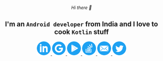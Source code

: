 <div align=center>
    <h6>Hi there 👋</h6>
    <h2>I'm an <code>Android developer</code> from India and I love to cook <code>Kotlin</code> stuff</h2>
    <a href="https://www.linkedin.com/in/jayasuryat/">
        <img width="44px" src="icons/ic_linkedin.svg" />
    </a>
    <a href="https://devlibrary.withgoogle.com/authors/jayasuryat">
        <img width="44px" src="icons/ic_google.svg" />
    </a>
    <a href="https://play.google.com/store/apps/developer?id=Jaya+Surya+Thotapalli&hl=en-IN">
        <img width="44px" src="icons/ic_playstore.svg" />
    </a>
    <a href="https://stackoverflow.com/users/10323788/jaya-surya-thotapalli">
        <img width="44px" src="icons/ic_stackoverflow.svg" />
    </a>
    <a href="mailto:jayasurya.dc@gmail.com">
        <img width="44px" src="icons/ic_email.svg" />
    </a>
    <a href="https://twitter.com/jaya_surya_t">
        <img width="44px" src="icons/ic_twitter.svg" />
    </a>
</div>

<!--
**jayasuryat/jayasuryat** is a ✨ _special_ ✨ repository because its `README.md` (this file) appears on your GitHub profile.

Here are some ideas to get you started:

- 🔭 I’m currently working on ...
- 🌱 I’m currently learning ...
- 👯 I’m looking to collaborate on ...
- 🤔 I’m looking for help with ...
- 💬 Ask me about ...
- 📫 How to reach me: ...
- 😄 Pronouns: ...
- ⚡ Fun fact: ...
-->
